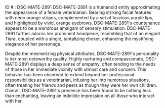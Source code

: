 ID # : DSC-MATE-2891
DSC-MATE-2891 is a humanoid entity approximating the appearance of a female veterinarian. Bearing striking facial features with neon orange stripes, complemented by a set of luscious purple lips, and highlighted by vivid, orange eyebrows, DSC-MATE-2891's countenance appears to be a wondrous amalgam of sensory stimulation. DSC-MATE-2891 further adorns her prominent headpiece, resembling that of an elegant Tiara, coupled with a single, tantalizing choker, enhancing the mystifying elegance of her personage.

Despite the mesmerizing physical attributes, DSC-MATE-2891's personality is her most noteworthy quality. Highly nurturing and compassionate, DSC-MATE-2891 displays a deep sense of empathy, often tending to the needs of those in her immediate vicinity with utmost care and concern. This behavior has been observed to extend beyond her professional responsibilities as a veterinarian, infusing her into humorous situations, often treating her friends and peers as though they were her own children. Overall, DSC-MATE-2891's presence has been found to be nothing less than enchanting, leaving an indelible impression on all those who interact with her.